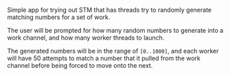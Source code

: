 Simple app for trying out STM that has threads try to randomly generate matching numbers for a set of work.


The user will be prompted for how many random numbers to generate into a work channel, and how many worker threads to launch.


The generated numbers will be in the range of `[0..1000]`, and each worker will have 50 attempts to match a number that it pulled from the work channel before being forced to move onto the next.
